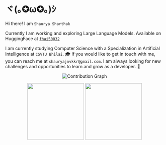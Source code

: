 # ヾ(｡✪ω✪｡)ｼ

Hi there! I am  `Shaurya Sharthak` 


Currently I am working and exploring Large Language Models.
Available on HuggingFace at [`fhai50032`](https://huggingface.co/fhai50032)

I am currently studying Computer Science with a Specialization in Artificial Intelligence at `CSVTU Bhilai`. 🎓 If you would like to get in touch with me, you can reach me at `shauryajnvkkr@gmail.com`. I am always looking for new challenges and opportunities to learn and grow as a developer. 🤝




<p align="center">
  <img src="https://github-readme-activity-graph.vercel.app/graph?username=isnoobgrammer&theme=react-dark&hide_border=true&custom_title=Contribution%20Graph&area=true&point=false&line=31C442&area_color=21914A" alt="Contribution Graph"/>
</p>


<p align="center">
  <img height="180em" src="https://github-readme-stats.vercel.app/api?username=isnoobgrammer&show_icons=true&theme=dark&count_private=true&include_all_commits=true"/>
  <img height="180em" src="https://github-readme-stats.vercel.app/api/top-langs/?username=isnoobgrammer&layout=compact&theme=dark&langs_count=8"/>
</p>
